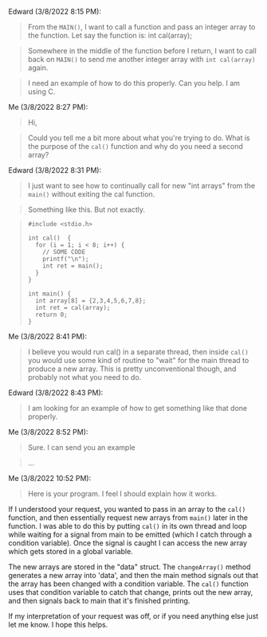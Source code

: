 Edward (3/8/2022 8:15 PM):

> From the `MAIN()`, I want to call a function and pass an integer array to the function. Let say the function is: int cal(array);

> Somewhere in the middle of the function before I return, I want to call back on `MAIN()` to send me another integer array with `int cal(array)` again.

> I need an example of how to do this properly. Can you help. I am using C.

Me (3/8/2022 8:27 PM): 

> Hi,

> Could you tell me a bit more about what you're trying to do. What is the purpose of the `cal()` function and why do you need a second array?

Edward (3/8/2022 8:31 PM):

> I just want to see how to continually call for new "int arrays" from the `main()` without exiting the cal function. 

> Something like this. But not exactly.

>     #include <stdio.h>
> 
>     int cal()  {
>       for (i = 1; i < 8; i++) {
>         // SOME CODE
>         printf("\n");
>         int ret = main();
>       }
>     }
> 
>     int main() { 
>       int array[8] = {2,3,4,5,6,7,8};
>       int ret = cal(array);
>       return 0;
>     }

Me (3/8/2022 8:41 PM):

> I believe you would run   cal()    in a separate thread, then inside `cal()` you would use some kind of routine to "wait" for the main thread to produce a new array. This is pretty unconventional though, and probably not what you need to do.

Edward (3/8/2022 8:43 PM):

> I am looking for an example of how to get something like that done properly.

Me (3/8/2022 8:52 PM):

> Sure. I can send you an example

> ...

Me (3/8/2022 10:52 PM): 

> Here is your program. I feel I should explain how it works.

If I understood your request, you wanted to pass in an array to the `cal()` function, and then essentially request new arrays from `main()` later in the function. I was able to do this by putting `cal()` in its own thread and loop while waiting for a signal from main to be emitted (which I catch through a condition variable). Once the signal is caught I can access the new array which gets stored in a global variable.

The new arrays are stored in the "data" struct. The `changeArray()` method generates a new array into 'data', and then the main method signals out that the array has been changed with a condition variable. The `cal()` function uses that condition variable to catch that change, prints out the new array, and then signals back to main that it's finished printing. 

If my interpretation of your request was off, or if you need anything else just let me know. I hope this helps.